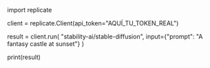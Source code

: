 import replicate

client = replicate.Client(api_token="AQUÍ_TU_TOKEN_REAL")

result = client.run(
    "stability-ai/stable-diffusion",
    input={"prompt": "A fantasy castle at sunset"}
)

print(result)
